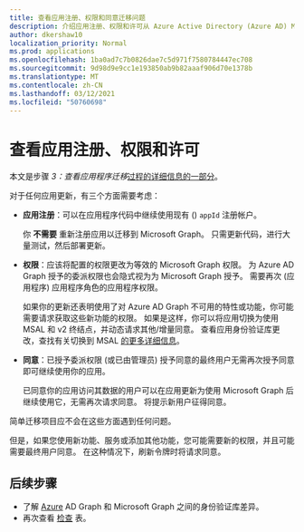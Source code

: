 ```yaml
---
title: 查看应用注册、权限和同意迁移问题
description: 介绍应用注册、权限和许可从 Azure Active Directory (Azure AD) Microsoft Graph API。
author: dkershaw10
localization_priority: Normal
ms.prod: applications
ms.openlocfilehash: 1ba0ad7c7b0826dae7c5d971f7580784447ec708
ms.sourcegitcommit: 9d98d9e9cc1e193850ab9b82aaaf906d70e1378b
ms.translationtype: MT
ms.contentlocale: zh-CN
ms.lasthandoff: 03/12/2021
ms.locfileid: "50760698"
---
```

# <a name="review-app-registration-permissions-and-consent"></a>查看应用注册、权限和许可

本文是步骤 *3：查看应用程序迁移*[过程的详细信息的一部分](migrate-azure-ad-graph-planning-checklist.md)。

对于任何应用更新，有三个方面需要考虑：

- **应用注册**：可以在应用程序代码中继续使用现有 () `appId` 注册帐户。  

    你 **不需要** 重新注册应用以迁移到 Microsoft Graph。 只需更新代码，进行大量测试，然后部署更新。  

- **权限**：应该将配置的权限更改为等效的 Microsoft Graph 权限。 为 Azure AD Graph 授予的委派权限也会隐式视为为 Microsoft Graph 授予。 需要再次 (应用程序) 应用程序角色的应用程序权限。

    如果你的更新还表明使用了对 Azure AD Graph 不可用的特性或功能，你可能需要请求获取这些新功能的权限。 如果是这样，你可以将应用切换为使用 MSAL 和 v2 终结点，并动态请求其他/增量同意。 查看应用身份验证库更改，查找有关切换到 MSAL [的更多详细信息](./migrate-azure-ad-graph-authentication-library.md)。

- **同意**：已授予委派权限 (或已由管理员) 授予同意的最终用户无需再次授予同意即可继续使用你的应用。

    已同意你的应用访问其数据的用户可以在应用更新为使用 Microsoft Graph 后继续使用它，无需再次请求同意。 将提示新用户征得同意。

简单迁移项目应不会在这些方面遇到任何问题。

但是，如果您使用新功能、服务或添加其他功能，您可能需要新的权限，并且可能需要最终用户同意。  在这种情况下，刷新令牌时将请求同意。

## <a name="next-steps"></a>后续步骤

- 了解 [Azure](migrate-azure-ad-graph-authentication-library.md) AD Graph 和 Microsoft Graph 之间的身份验证库差异。
- 再次查看 [检查](migrate-azure-ad-graph-planning-checklist.md) 表。
